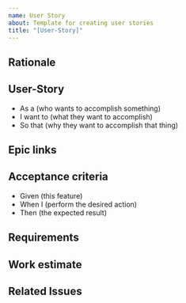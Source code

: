 ```yaml
---
name: User Story
about: Template for creating user stories
title: "[User-Story]"
---
```


## Rationale ##

## User-Story ##
* As a (who wants to accomplish something)
* I want to (what they want to accomplish)
* So that (why they want to accomplish that thing)

## Epic links ##

## Acceptance criteria ##
* Given (this feature)
* When I (perform the desired action)
* Then (the expected result)

## Requirements ##

## Work estimate ##

## Related Issues ##
